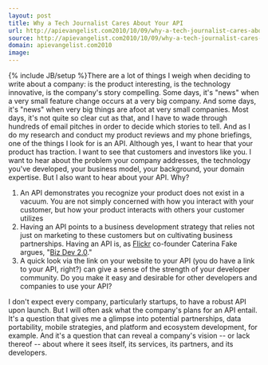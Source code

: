 ```yaml
---
layout: post
title: Why a Tech Journalist Cares About Your API
url: http://apievangelist.com2010/10/09/why-a-tech-journalist-cares-about-your-api/
source: http://apievangelist.com2010/10/09/why-a-tech-journalist-cares-about-your-api/
domain: apievangelist.com2010
image: 
---
```

{% include JB/setup %}There are a lot of things I weigh when deciding to write about a company: is the product interesting, is the technology innovative, is the company's story compelling. Some days, it's "news" when a very small feature change occurs at a very big company. And some days, it's "news" when very big things are afoot at very small companies.
Most days, it's not quite so clear cut as that, and I have to wade through hundreds of email pitches in order to decide which stories to tell. And as I do my research and conduct my product reviews and my phone briefings, one of the things I look for is an API.
Although yes, I want to hear that your product has traction. I want to see that customers and investors like you. I want to hear about the problem your company addresses, the technology you've developed, your business model, your background, your domain expertise.
But I also want to hear about your API. Why?
<ol class="mainlist">
     <li>An API demonstrates you recognize your product does not exist in a vacuum. You are not simply concerned with how you interact with your customer, but how your product interacts with others your customer utilizes
     </li>
     <li>Having an API points to a business development strategy that relies not just on marketing to these customers but on cultivating business partnerships. Having an API is, as <a href="http://www.flickr.com">Flickr</a> co-founder Caterina Fake argues, "<a href="http://blog.apievangelist.com/2010/10/07/biz-dev-2-0/">Biz Dev 2.0</a>."
     </li>
     <li>A quick look via the link on your website to your API (you do have a link to your API, right?) can give a sense of the strength of your developer community. Do you make it easy and desirable for other developers and companies to use your API?
     </li>
</ol>I don't expect every company, particularly startups, to have a robust API upon launch. But I will often ask what the company's plans for an API entail. It's a question that gives me a glimpse into potential partnerships, data portability, mobile strategies, and platform and ecosystem development, for example. And it's a question that can reveal a company's vision -- or lack thereof -- about where it sees itself, its services, its partners, and its developers.
